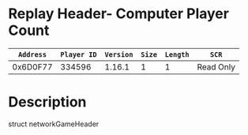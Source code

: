 # Replay Header- Computer Player Count

| `Address` | `Player ID` | `Version` | `Size` | `Length` | `SCR` |
| ---------- | ----------- | --------- | ------ | -------- | ---- |
| 0x6D0F77 | 334596 | 1.16.1 | 1 | 1 | Read Only |

# Description

struct networkGameHeader